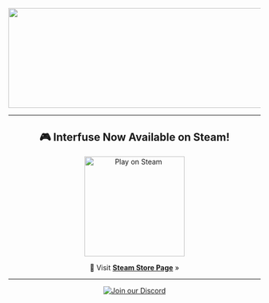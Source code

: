 <p align="center">
  <img width="1280" height="200" alt="GithubLogo" src="https://github.com/user-attachments/assets/1f735d6b-da77-4170-b94d-40beee8dfa7b" />
</p>

---

<h2 align="center">🎮 Interfuse Now Available on Steam!</h2>

<p align="center">
  <a href="https://store.steampowered.com/app/3835420/Interfuse/">
    <img width="200" alt="Play on Steam" src="https://github.com/user-attachments/assets/fabf01cb-df39-4ef6-b601-4ea438c10579" />
  </a>
</p>

<p align="center">
  🔗 Visit <a href="https://store.steampowered.com/app/3835420/Interfuse/"><b>Steam Store Page</b></a> »
</p>

---

<p align="center">
  <a href="https://discord.gg/PmykgU3jz5">
    <img src="https://discord.com/api/guilds/1349056234744975411/widget.png?style=banner2" alt="Join our Discord" />
  </a>
</p>
